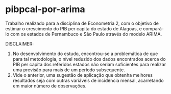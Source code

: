# pibpcal-por-arima
Trabalho realizado para a disciplina de Econometria 2, com o objetivo de estimar o crescimento do PIB per capita do estado de Alagoas, e compará-lo com os estados de Pernambuco e São Paulo através do modelo ARIMA.

DISCLAIMER:
1. No desenvolvimento do estudo, encontrou-se a problemática de que para tal metodologia, o nível reduzido dos dados encontrados acerca do PIB per capita dos referidos estados não seriam suficientes para realizar uma
   previsão para mais de um período subsequente.
2. Vide o anterior, uma sugestão de aplicação que obtenha melhores resultados seja com outras variáveis de incidência mensal, acarretando em maior número de observações.
